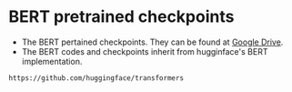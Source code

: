 # BERT pretrained checkpoints
* The BERT pertained checkpoints. They can be found at [Google Drive](https://drive.google.com/open?id=1cv9dfYN_dF8GyILFbON6IUB-iU3nsNLp).
* The BERT codes and checkpoints inherit from hugginface's BERT implementation. 
```
https://github.com/huggingface/transformers
```
